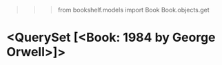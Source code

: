 >>> from bookshelf.models import Book
>>> Book.objects.get
# <QuerySet [<Book: 1984 by George Orwell>]>

